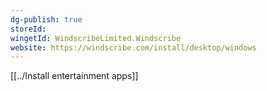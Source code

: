 ```yaml
---
dg-publish: true
storeId: 
wingetId: WindscribeLimited.Windscribe
website: https://windscribe.com/install/desktop/windows
---
```


[[../Install entertainment apps]]